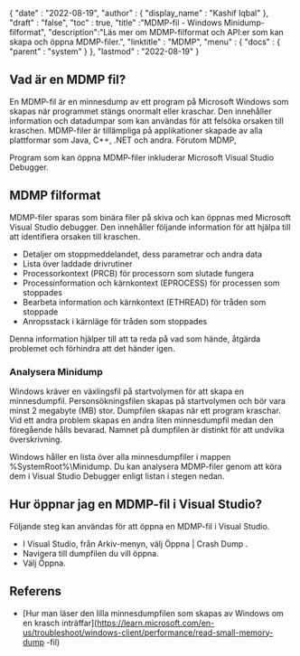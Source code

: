{
  "date" : "2022-08-19",
  "author" : {
    "display_name" : "Kashif Iqbal"
},
  "draft" : "false",
  "toc" : true,
  "title" :"MDMP-fil - Windows Minidump-filformat",
  "description":"Läs mer om MDMP-filformat och API:er som kan skapa och öppna MDMP-filer.",
  "linktitle" : "MDMP",
  "menu" : {
    "docs" : {
      "parent" : "system"
}
},
  "lastmod" : "2022-08-19"
}

## Vad är en MDMP fil?

En MDMP-fil är en minnesdump av ett program på Microsoft Windows som skapas när programmet stängs onormalt eller kraschar. Den innehåller information och datadumpar som kan användas för att felsöka orsaken till kraschen. MDMP-filer är tillämpliga på applikationer skapade av alla plattformar som Java, C++, .NET och andra. Förutom MDMP,

Program som kan öppna MDMP-filer inkluderar Microsoft Visual Studio Debugger.

## MDMP filformat

MDMP-filer sparas som binära filer på skiva och kan öppnas med Microsoft Visual Studio debugger. Den innehåller följande information för att hjälpa till att identifiera orsaken till kraschen.

* Detaljer om stoppmeddelandet, dess parametrar och andra data
* Lista över laddade drivrutiner
* Processorkontext (PRCB) för processorn som slutade fungera
* Processinformation och kärnkontext (EPROCESS) för processen som stoppades
* Bearbeta information och kärnkontext (ETHREAD) för tråden som stoppade
* Anropsstack i kärnläge för tråden som stoppades

Denna information hjälper till att ta reda på vad som hände, åtgärda problemet och förhindra att det händer igen.

### Analysera Minidump

Windows kräver en växlingsfil på startvolymen för att skapa en minnesdumpfil. Personsökningsfilen skapas på startvolymen och bör vara minst 2 megabyte (MB) stor. Dumpfilen skapas när ett program kraschar. Vid ett andra problem skapas en andra liten minnesdumpfil medan den föregående hålls bevarad. Namnet på dumpfilen är distinkt för att undvika överskrivning.

Windows håller en lista över alla minnesdumpfiler i mappen %SystemRoot%\Minidump. Du kan analysera MDMP-filer genom att köra dem i Visual Studio Debugger enligt listan i stegen nedan.

## Hur öppnar jag en MDMP-fil i Visual Studio?

Följande steg kan användas för att öppna en MDMP-fil i Visual Studio.

* I Visual Studio, från Arkiv-menyn, välj Öppna | Crash Dump .
* Navigera till dumpfilen du vill öppna.
* Välj Öppna.

## Referens

* [Hur man läser den lilla minnesdumpfilen som skapas av Windows om en krasch inträffar](https://learn.microsoft.com/en-us/troubleshoot/windows-client/performance/read-small-memory-dump -fil)

